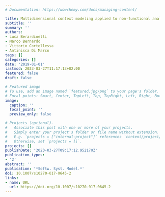 ```yaml
---
# Documentation: https://wowchemy.com/docs/managing-content/

title: Multidimensional context modeling applied to non-functional analysis of software
subtitle: ''
summary: ''
authors:
- Luca Berardinelli
- Marco Bernardo
- Vittorio Cortellessa
- Antinisca Di Marco
tags: []
categories: []
date: '2019-01-01'
lastmod: 2023-03-27T11:17:13+02:00
featured: false
draft: false

# Featured image
# To use, add an image named `featured.jpg/png` to your page's folder.
# Focal points: Smart, Center, TopLeft, Top, TopRight, Left, Right, BottomLeft, Bottom, BottomRight.
image:
  caption: ''
  focal_point: ''
  preview_only: false

# Projects (optional).
#   Associate this post with one or more of your projects.
#   Simply enter your project's folder or file name without extension.
#   E.g. `projects = ["internal-project"]` references `content/project/deep-learning/index.md`.
#   Otherwise, set `projects = []`.
projects: []
publishDate: '2023-03-27T09:17:12.952170Z'
publication_types:
- '2'
abstract: ''
publication: '*Softw. Syst. Model.*'
doi: 10.1007/s10270-017-0645-2
links:
- name: URL
  url: https://doi.org/10.1007/s10270-017-0645-2
---
```

